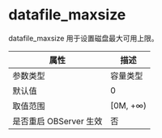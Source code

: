 # datafile_maxsize

datafile_maxsize 用于设置磁盘最大可用上限。

| 属性 | 描述 |
| --- | --- |
| 参数类型 | 容量类型 |
| 默认值 | 0 |
| 取值范围 | [0M, +∞) |
| 是否重启 OBServer 生效 | 否 |
